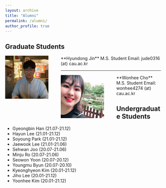 ```yaml
---
layout: archive
title: "Alumni"
permalink: /alumni/
author_profile: true
---
```


## Graduate Students

<img src='/images/Hyundong Jin.jpg' width="140" align="left" style="margin-right:40px">
**Hyundong Jin**     
M.S. Student       
Email: jude0316 (at) cau.ac.kr    

-----
<img src='/images/wonhee300.jpg' width="140" align="left" style="margin-right:40px">
**Wonhee Cho**      
M.S. Student       
Email: wonhee4274 (at) cau.ac.kr 



## Undergraduate Students

* Gyeongbin Han (21.07-21.12)
* Hayun Lee (21.01-21.12)
* Soyoung Park (21.01-21.12)
* Jaewook Lee (21.01-21.06)
* Sehwan Joo (20.07-21.06)
* Minju Ro (20.07-21.06)
* Seowon Yoon (20.07-20.12)
* Youngmu Byun (20.07-20.10)
* Kyeonghyeon Kim (20.01-21.12)
* Jiho Lee (20.01-21.12)
* Yoonhee Kim (20.01-21.12)

